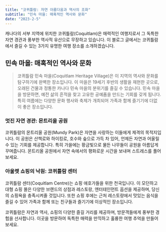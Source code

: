 ```yaml
---
title: "코퀴틀람: 자연 아름다움과 역사의 조화"
subtitle: "민속 마을: 매혹적인 역사와 문화"
date: "2023-2-5"
---
```


캐나다의 서부 지역에 위치한 코퀴틀람(Coquitlam)은 매력적인 여행지로서 그 독특한 자연 경관과 풍부한 역사적 유산으로 무장하고 있습니다. 이 블로그 글에서는 코퀴틀람에서 즐길 수 있는 3가지 유명한 여행 장소를 소개하겠습니다.

## 민속 마을: 매혹적인 역사와 문화

> 코퀴틀람 민속 마을(Coquitlam Heritage Village)은 이 지역의 역사와 문화를 탐구하기에 완벽한 장소입니다. 이 마을은 19세기 후반의 생활을 재현한 곳으로, 오래된 건물과 정통한 카나다 민속 마을의 분위기를 즐길 수 있습니다. 민속 마을을 방문하면, 예전 삶의 흔적을 찾고 고유한 공예품을 만드는 기회를 갖게 됩니다. 특히 여름에는 다양한 문화 행사와 축제가 개최되어 가족과 함께 즐기기에 더없이 좋은 장소입니다.

### 멋진 자연 경관: 몬트리올 공원

코퀴틀람의 몬트리올 공원(Mundy Park)은 자연을 사랑하는 이들에게 제격의 목적지입니다. 이 공원은 산책로와 하이킹로, 호수와 숲으로 가득 차 있어, 언제든 자연과 어울릴 수 있는 기회를 제공합니다. 특히 가을에는 황금빛으로 물든 나무들이 공원을 아름답게 꾸며줍니다. 몬트리올 공원에서 자연 속에서의 평화로운 시간을 보내며 스트레스를 풀어보세요.

### 아울렛 쇼핑의 낙원: 코퀴틀람 센터

코퀴틀람 센터(Coquitlam Centre)는 쇼핑 애호가들을 위한 천국입니다. 이 모던하고 대형 쇼핑 몰은 다양한 브랜드의 상점과 레스토랑, 엔터테인먼트 옵션을 제공하며, 당신의 쇼핑욕을 충족시켜줄 것입니다. 또한 쇼핑 후에는 근처 레스토랑에서 맛있는 음식을 즐길 수 있어 가족과 함께 또는 친구들과 즐기기에 이상적인 장소입니다.

코퀴틀람은 자연과 역사, 쇼핑의 다양한 즐길 거리를 제공하며, 방문객들에게 풍부한 경험을 선사합니다. 이곳을 방문하여 독특한 매력을 만끽하고 훌륭한 여행 추억을 만들어보세요.
